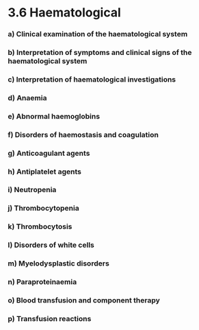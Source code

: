 # 3.6 Haematological

### a\)  Clinical examination of the haematological system

### b\)  Interpretation of symptoms and clinical signs of the haematological system

### c\)  Interpretation of haematological investigations

### d\)  Anaemia

### e\)  Abnormal haemoglobins

### f\)  Disorders of haemostasis and coagulation

### g\)  Anticoagulant agents

### h\)  Antiplatelet agents

### i\)  Neutropenia

### j\)  Thrombocytopenia

### k\)  Thrombocytosis

### l\)  Disorders of white cells

### m\)  Myelodysplastic disorders

### n\)  Paraproteinaemia

### o\)  Blood transfusion and component therapy

### p\)  Transfusion reactions

### 

